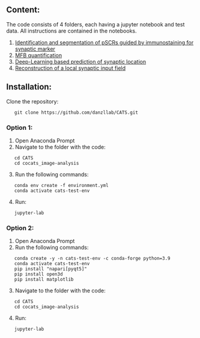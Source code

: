 ## Content:
The code consists of 4 folders, each having a jupyter notebook and test data.
All instructions are contained in the notebooks.
1) [Identification and segmentation of pSCRs guided by immunostaining for synaptic marker](./1_Identification%20and%20segmentation%20of%20pSCRs%20guided%20by%20immunostaining%20for%20synaptic%20marker/)
2) [MFB quantification](./2_MFB%20quantification/)
3) [Deep-Learning based prediction of synaptic location](./3_Deep-Learning%20based%20prediction%20of%20synaptic%20location/)
4) [Reconstruction of a local synaptic input field](./4_Reconstruction%20of%20a%20local%20synaptic%20input%20field/)

## Installation:
Clone the repository:
```
   git clone https://github.com/danzllab/CATS.git
```
### Option 1:
1) Open Anaconda Prompt
2) Navigate to the folder with the code:
```
   cd CATS
   cd cocats_image-analysis
```

3) Run the following commands:
```
   conda env create -f environment.yml
   conda activate cats-test-env
```
4) Run: 
```
   jupyter-lab
```

### Option 2:
1) Open Anaconda Prompt
2) Run the following commands:
```
   conda create -y -n cats-test-env -c conda-forge python=3.9
   conda activate cats-test-env
   pip install "napari[pyqt5]"
   pip install open3d
   pip install matplotlib
```
3) Navigate to the folder with the code:
```
   cd CATS
   cd cocats_image-analysis
```
4) Run: 
```
   jupyter-lab
```

